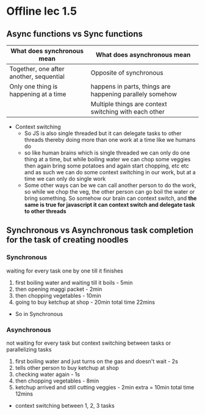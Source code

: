 # Offline lec 1.5

## Async functions vs Sync functions

| What does synchronous mean              | What does asynchronous mean                              |
| --------------------------------------- | -------------------------------------------------------- |
| Together, one after another, sequential | Opposite of synchronous                                  |
| Only one thing is happening at a time   | happens in parts, things are happening parallely somehow |
|                                         | Multiple things are context switching with each other    |

- Context switching
  - So JS is also single threaded but it can delegate tasks to other threads thereby doing more than one work at a time like we humans do
  - so like human brains which is single threaded we can only do one thing at a time, but while boiling water we can chop some veggies then again bring some potatoes and again start chopping, etc etc and as such we can do some context switching in our work, but at a time we can only do single work
  - Some other ways can be we can call another person to do the work, so while we chop the veg, the other person can go boil the water or bring something. So somehow our brain can context switch, and **the same is true for javascript it can context switch and delegate task to other threads**

## Synchronous vs Asynchronous task completion for the task of creating noodles

### Synchronous

waiting for every task one by one till it finishes

1. first boiling water and waiting till it boils - 5min
2. then opening maggi packet - 2min
3. then chopping vegetables - 10min
4. going to buy ketchup at shop - 20min
total time 22mins

- So in Synchronous 

### Asynchronous

not waiting for every task but context switching between tasks or parallelizing tasks

1. first boiling water and just turns on the gas and doesn't wait - 2s
2. tells other person to buy ketchup at shop
3. checking water again - 1s
4. then chopping vegetables - 8min
5. ketchup arrived and still cutting veggies - 2min extra = 10min
total time 12mins

- context switching between 1, 2, 3 tasks
